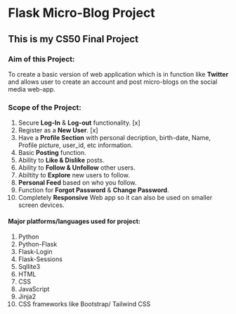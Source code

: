 # **Flask Micro-Blog Project**

## This is my **CS50** Final Project

### Aim of this Project:
To create a basic version of web application which is in function like **Twitter** and allows user to create an account and post micro-blogs on the social media web-app.

### Scope of the Project:
1. Secure **Log-In** & **Log-out** functionality. [x]
2. Register as a **New User**. [x]
3. Have a **Profile Section** with personal decription, birth-date, Name, Profile picture, user_id, etc information.
4. Basic **Posting** function.
5. Ability to **Like & Dislike** posts.
6. Ability to **Follow & Unfollow** other users.
7. Abiltity to **Explore** new users to follow.
8. **Personal Feed** based on who you follow.
9. Function for **Forgot Password** & **Change Password**.
10. Completely **Responsive** Web app so it can also be used on smaller screen devices.

#### Major platforms/languages used for project:
1. Python
2. Python-Flask
3. Flask-Login
4. Flask-Sessions
5. Sqllite3
6. HTML
7. CSS
8. JavaScript
9. Jinja2
10. CSS frameworks like Bootstrap/ Tailwind CSS

